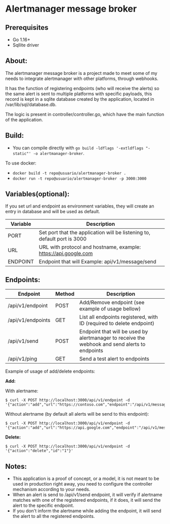 # Alertmanager message broker


## Prerequisites

- Go 1.16+
- Sqllite driver

## About:

The alertmanager message broker is a project made to meet some of my needs to integrate alertmanager with other platforms, through webhooks.

It has the function of registering endpoints (who will receive the alerts) so the same alert is sent to multiple platforms with specific payloads, this record is kept in a sqlite database created by the application, located in /var/lib/sql/database.db.

The logic is present in controller/controller.go, which have the main function of the application.

## Build:

* You can compile directly with ````go build -ldflags '-extldflags "-static"' -o alertmanager-broker````.

To use docker:

* ````docker build -t repo@usuario/alertmanager-broker .````
* ````docker run -t repo@usuario/alertmanager-broker -p 3000:3000````

## Variables(optional):

If you set url and endpoint as environment variables, they will create an entry in database and will be used as default.

| Variable | Description |
| --- | --- |
| PORT | Set port that the application will be listening to, default port is 3000 |
| URL | URL with protocol and hostname, example: https://api.google.com  |
| ENDPOINT | Endpoint that will Example: api/v1/message/send |

## Endpoints:

| Endpoint | Method | Description |
| --- | --- | --- |
| /api/v1/endpoint | POST  | Add/Remove endpoint  (see example of usage bellow) |
| /api/v1/endpoints | GET | List all endpoints registered, with ID (required to delete endpoint) |
| /api/v1/send | POST | Endpoint that will be used by alertmanager to receive the webhook and send alerts to endpoints |
| /api/v1/ping | GET | Send a test alert to endpoints |

Example of usage of add/delete endpoints:

<b>Add:</b> 

With alertname:
````console
$ curl -X POST http://localhost:3000/api/v1/endpoint -d '{"action":"add","url":"https://contoso.com","endpoint":"/api/v1/message/send","alertname":"test"}' 
````

Without alertname (by default all alerts will be send to this endpoint):
````console
$ curl -X POST http://localhost:3000/api/v1/endpoint -d '{"action":"add","url":"https://api.google.com","endpoint":"/api/v1/message/send"}' 
````

<b>Delete:</b>
````console
$ curl -X POST http://localhost:3000/api/v1/endpoint -d '{"action":"delete","id":"1"}'
````

## Notes:

* This application is a proof of concept, or a model, it is not meant to be used in production right away, you need to configure the controller mechanism according to your needs.
* When an alert is send to /api/v1/send endpoint, it will verify if alertname matches with one of the registered endpoints, if it does, it will send the alert to the specific endpoint.
* If you don't inform the alertname while adding the endpoint, it will send the alert to all the registered endpoints.